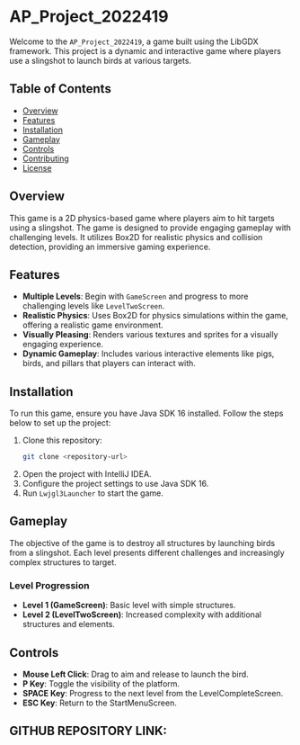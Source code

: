 # AP_Project_2022419

Welcome to the `AP_Project_2022419`, a game built using the LibGDX framework. This project is a dynamic and interactive game where players use a slingshot to launch birds at various targets.

## Table of Contents
- [Overview](#overview)
- [Features](#features)
- [Installation](#installation)
- [Gameplay](#gameplay)
- [Controls](#controls)
- [Contributing](#contributing)
- [License](#license)

## Overview

This game is a 2D physics-based game where players aim to hit targets using a slingshot. The game is designed to provide engaging gameplay with challenging levels. It utilizes Box2D for realistic physics and collision detection, providing an immersive gaming experience.

## Features

- **Multiple Levels**: Begin with `GameScreen` and progress to more challenging levels like `LevelTwoScreen`.
- **Realistic Physics**: Uses Box2D for physics simulations within the game, offering a realistic game environment.
- **Visually Pleasing**: Renders various textures and sprites for a visually engaging experience.
- **Dynamic Gameplay**: Includes various interactive elements like pigs, birds, and pillars that players can interact with.

## Installation

To run this game, ensure you have Java SDK 16 installed. Follow the steps below to set up the project:

1. Clone this repository:
   ```bash
   git clone <repository-url>
   ```
2. Open the project with IntelliJ IDEA.
3. Configure the project settings to use Java SDK 16.
4. Run `Lwjgl3Launcher` to start the game.

## Gameplay

The objective of the game is to destroy all structures by launching birds from a slingshot. Each level presents different challenges and increasingly complex structures to target.

### Level Progression

- **Level 1 (GameScreen)**: Basic level with simple structures.
- **Level 2 (LevelTwoScreen)**: Increased complexity with additional structures and elements.

## Controls

- **Mouse Left Click**: Drag to aim and release to launch the bird.
- **P Key**: Toggle the visibility of the platform.
- **SPACE Key**: Progress to the next level from the LevelCompleteScreen.
- **ESC Key**: Return to the StartMenuScreen.

## GITHUB REPOSITORY LINK:
